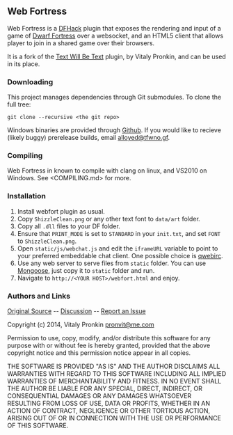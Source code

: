 ## Web Fortress ##

Web Fortress is a [DFHack](http://github.com/dfhack/dfhack) plugin that
exposes the rendering and input of a game of
[Dwarf Fortress](http://bay12games.com) over a websocket, and an HTML5
client that allows player to join in a shared game over their browsers.

It is a fork of the [Text Will Be Text](https://github.com/mifki/df-twbt) plugin, by Vitaly Pronkin, and can be used in its place.

### Downloading ###

This project manages dependencies through Git submodules. To clone the full
tree:

	git clone --recursive <the git repo>

Windows binaries are provided through [Github](https://github.com/Ankoku/df-webfort/releases).
If you would like to recieve (likely buggy) prerelease builds, email
<alloyed@tfwno.gf>.

### Compiling ###

Web Fortress in known to compile with clang on linux, and VS2010 on
Windows. See <COMPILING.md> for more.

### Installation ###

1. Install webfort plugin as usual.
2. Copy `ShizzleClean.png` or any other text font to `data/art` folder.
3. Copy all `.dll` files to your DF folder.
4. Ensure that `PRINT_MODE` is set to `STANDARD` in your `init.txt`, and set `FONT` to `ShizzleClean.png`.
5. Open `static/js/webchat.js` and edit the `iframeURL` variable to
   point to your preferred embeddable chat client. One possible choice
is [qwebirc](http://qwebirc.org).
6. Use any web server to serve files from `static` folder. You can use [Mongoose](http://cesanta.com/mongoose.shtml), just copy it to `static` folder and run.
7. Navigate to `http://<YOUR HOST>/webfort.html` and enjoy.

### Authors and Links ###

[Original Source](https://github.com/mifki/df-webfort) -- [Discussion](http://www.bay12forums.com/smf/index.php?topic=139167.0) -- [Report an Issue](https://github.com/Ankoku/df-webfort/issues)

Copyright (c) 2014, Vitaly Pronkin <pronvit@me.com>

Permission to use, copy, modify, and/or distribute this software for any
purpose with or without fee is hereby granted, provided that the above
copyright notice and this permission notice appear in all copies.

THE SOFTWARE IS PROVIDED "AS IS" AND THE AUTHOR DISCLAIMS ALL WARRANTIES
WITH REGARD TO THIS SOFTWARE INCLUDING ALL IMPLIED WARRANTIES OF
MERCHANTABILITY AND FITNESS. IN NO EVENT SHALL THE AUTHOR BE LIABLE FOR
ANY SPECIAL, DIRECT, INDIRECT, OR CONSEQUENTIAL DAMAGES OR ANY DAMAGES
WHATSOEVER RESULTING FROM LOSS OF USE, DATA OR PROFITS, WHETHER IN AN
ACTION OF CONTRACT, NEGLIGENCE OR OTHER TORTIOUS ACTION, ARISING OUT OF
OR IN CONNECTION WITH THE USE OR PERFORMANCE OF THIS SOFTWARE.
